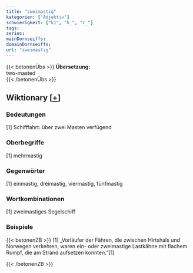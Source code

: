 ```yaml
---
title: "zweimastig"
kategorien: ["Adjektiv"]
schwierigkeit: ["k1", "h_", "r_"]
tags:
series:
mainDornseiffs:
domainDornseiffs:
url: "zweimastig"
---
```


{{< betonenÜbs >}}
**Übersetzung:**  
two-masted  
{{< /betonenÜbs >}}

## Wiktionary [[+](https://de.wiktionary.org/wiki/zweimastig)]

### Bedeutungen
[1] Schifffahrt: über zwei Masten verfügend  

### Oberbegriffe
[1] mehrmastig  

### Gegenwörter
[1] einmastig, dreimastig, viermastig, fünfmastig  

### Wortkombinationen
[1] zweimastiges Segelschiff  

### Beispiele
{{< betonenZB >}}
[1] „Vorläufer der Fähren, die zwischen Hirtshals und Norwegen verkehren, waren ein- oder zweimastige Lastkähne mit flachem Rumpf, die am Strand aufsetzen konnten.“[1]  

{{< /betonenZB >}}

